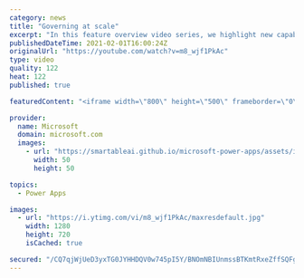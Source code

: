 ```yaml
---
category: news
title: "Governing at scale"
excerpt: "In this feature overview video series, we highlight new capabilities included in the latest update to Microsoft Power Apps.  Microsoft's Power Platform is a rich ecosystem of more than three hundred Microsoft and non-Microsoft connectors that can be leveraged by apps and flows. We are proud to introduce"
publishedDateTime: 2021-02-01T16:00:24Z
originalUrl: "https://youtube.com/watch?v=m8_wjf1PkAc"
type: video
quality: 122
heat: 122
published: true

featuredContent: "<iframe width=\"800\" height=\"500\" frameborder=\"0\" src=\"https://www.youtube.com/embed/m8_wjf1PkAc\" allow=\"accelerometer; autoplay; encrypted-media; gyroscope; picture-in-picture\" allowfullscreen></iframe>"

provider:
  name: Microsoft
  domain: microsoft.com
  images:
    - url: "https://smartableai.github.io/microsoft-power-apps/assets/images/organizations/microsoft.com-50x50.jpg"
      width: 50
      height: 50

topics:
  - Power Apps

images:
  - url: "https://i.ytimg.com/vi/m8_wjf1PkAc/maxresdefault.jpg"
    width: 1280
    height: 720
    isCached: true

secured: "/CQ7qjWjUeD3yxTG0JYHHDQV0w745pI5Y/BNOmNBIUnmssBTKmtRxeZffSQFgRVo6kIVrcUJWUIpi7khSateRC7+ZgNWh6xR0CjH6PzOVW0921MMMUg6EhuouRyNvzw/gn5B7q45n4u/DEf4mqtNxfwhgfGiGekhrY11l0eqvPkwJwiIRCW5toxJFQdxlGrJwkKbmeV5kUpmyNqkVFqm1Yn8Q5jaYSqKNU542rNSV3Lrfg42Q1RaqhEWkwlZzeqCi2p5nid/1p/dqbIfQPYInm/duIIVwe4nuD1GuW0xrxbX8kIJOpW+Bb+WpWwofFW6dbLa8TP0RoZpxfbVWVSMLhMTvCKvLmyki38b0uED6ldksxQo4SHvLBWmi+VgQ33E76fVWqIdjFih59DiGayeNoI5wYNXpPfWmghtcT5zaMo=;GofooSSU4KkBCDzxX63EpA=="
---
```


